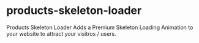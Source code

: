 # products-skeleton-loader
Products Skeleton Loader Adds a Premium Skeleton Loading Animation to your website to attract your visitros / users.
